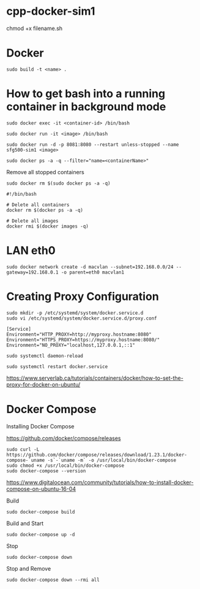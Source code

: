 # cpp-docker-sim1

chmod +x filename.sh

# Docker

```
sudo build -t <name> .
```

# How to get bash into a running container in background mode
```
sudo docker exec -it <container-id> /bin/bash
```

```
sudo docker run -it <image> /bin/bash
```

```
sudo docker run -d -p 8081:8080 --restart unless-stopped --name sfg500-sim1 <image>
```

```
sudo docker ps -a -q --filter="name=<containerName>"
```

Remove all stopped containers
```
sudo docker rm $(sudo docker ps -a -q)
```

```
#!/bin/bash

# Delete all containers
docker rm $(docker ps -a -q)

# Delete all images
docker rmi $(docker images -q)
```

# LAN eth0
```
sudo docker network create -d macvlan --subnet=192.168.0.0/24 --gateway=192.168.0.1 -o parent=eth0 macvlan1
```

# Creating Proxy Configuration
```
sudo mkdir -p /etc/systemd/system/docker.service.d
sudo vi /etc/systemd/system/docker.service.d/proxy.conf

[Service]
Environment="HTTP_PROXY=http://myproxy.hostname:8080"
Environment="HTTPS_PROXY=https://myproxy.hostname:8080/"
Environment="NO_PROXY="localhost,127.0.0.1,::1"

sudo systemctl daemon-reload

sudo systemctl restart docker.service
```
https://www.serverlab.ca/tutorials/containers/docker/how-to-set-the-proxy-for-docker-on-ubuntu/

# Docker Compose
Installing Docker Compose

https://github.com/docker/compose/releases

```
sudo curl -L https://github.com/docker/compose/releases/download/1.23.1/docker-compose-`uname -s`-`uname -m` -o /usr/local/bin/docker-compose
sudo chmod +x /usr/local/bin/docker-compose
sudo docker-compose --version
```
https://www.digitalocean.com/community/tutorials/how-to-install-docker-compose-on-ubuntu-16-04

Build
```
sudo docker-compose build
```
Build and Start
```
sudo docker-compose up -d
```
Stop
```
sudo docker-compose down
```
Stop and Remove
```
sudo docker-compose down --rmi all
```
